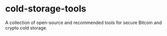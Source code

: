 # cold-storage-tools
A collection of open-source and recommended tools for secure Bitcoin and crypto cold storage.
